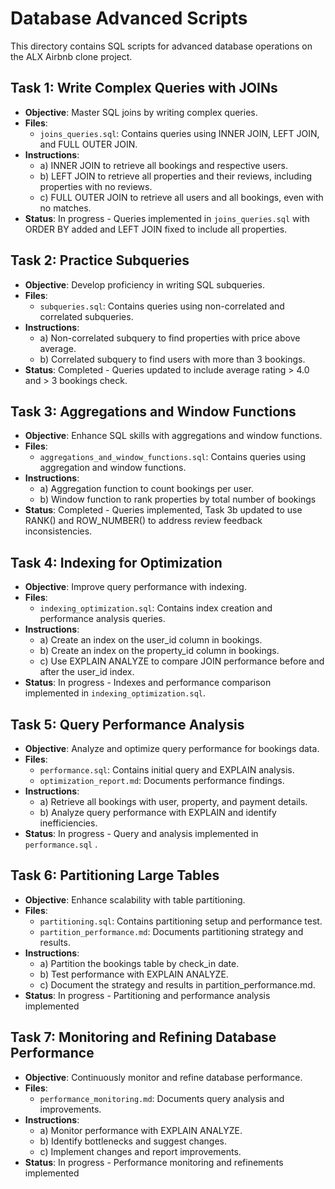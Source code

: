 # Database Advanced Scripts

This directory contains SQL scripts for advanced database operations on the ALX Airbnb clone project.

## Task 1: Write Complex Queries with JOINs
-  **Objective**: Master SQL joins by writing complex queries.
- **Files**:
  - `joins_queries.sql`: Contains queries using INNER JOIN, LEFT JOIN, and FULL OUTER JOIN.
- **Instructions**:
  - a) INNER JOIN to retrieve all bookings and respective users.
  - b) LEFT JOIN to retrieve all properties and their reviews, including properties with no reviews.
  - c) FULL OUTER JOIN to retrieve all users and all bookings, even with no matches.
- **Status**: In progress - Queries implemented in `joins_queries.sql` with ORDER BY added and LEFT JOIN fixed to include all properties.

## Task 2: Practice Subqueries
- **Objective**: Develop proficiency in writing SQL subqueries.
- **Files**:
  - `subqueries.sql`: Contains queries using non-correlated and correlated subqueries.
- **Instructions**:
  - a) Non-correlated subquery to find properties with price above average.
  - b) Correlated subquery to find users with more than 3 bookings.
- **Status**: Completed - Queries updated to include average rating > 4.0 and > 3 bookings check.

## Task 3: Aggregations and Window Functions
- **Objective**: Enhance SQL skills with aggregations and window functions.
- **Files**:
  - `aggregations_and_window_functions.sql`: Contains queries using aggregation and window functions.
- **Instructions**:
  - a) Aggregation function to count bookings per user.
  - b) Window function to rank properties by total number of bookings
- **Status**: Completed - Queries implemented, Task 3b updated to use RANK() and ROW_NUMBER() to address review feedback inconsistencies.

## Task 4: Indexing for Optimization
- **Objective**: Improve query performance with indexing.
- **Files**:
  - `indexing_optimization.sql`: Contains index creation and performance analysis queries.
- **Instructions**:
  - a) Create an index on the user_id column in bookings.
  - b) Create an index on the property_id column in bookings.
  - c) Use EXPLAIN ANALYZE to compare JOIN performance before and after the user_id index.
- **Status**: In progress - Indexes and performance comparison implemented in `indexing_optimization.sql`.

## Task 5: Query Performance Analysis
- **Objective**: Analyze and optimize query performance for bookings data.
- **Files**:
  - `performance.sql`: Contains initial query and EXPLAIN analysis.
  - `optimization_report.md`: Documents performance findings.
- **Instructions**:
  - a) Retrieve all bookings with user, property, and payment details.
  - b) Analyze query performance with EXPLAIN and identify inefficiencies.
- **Status**: In progress - Query and analysis implemented in `performance.sql` .

## Task 6: Partitioning Large Tables
- **Objective**: Enhance scalability with table partitioning.
- **Files**:
  - `partitioning.sql`: Contains partitioning setup and performance test.
  - `partition_performance.md`: Documents partitioning strategy and results.
- **Instructions**:
  - a) Partition the bookings table by check_in date.
  - b) Test performance with EXPLAIN ANALYZE.
  - c) Document the strategy and results in partition_performance.md.
- **Status**: In progress - Partitioning and performance analysis implemented


## Task 7: Monitoring and Refining Database Performance
- **Objective**: Continuously monitor and refine database performance.
- **Files**:
  - `performance_monitoring.md`: Documents query analysis and improvements.
- **Instructions**:
  - a) Monitor performance with EXPLAIN ANALYZE.
  - b) Identify bottlenecks and suggest changes.
  - c) Implement changes and report improvements.
- **Status**: In progress - Performance monitoring and refinements implemented